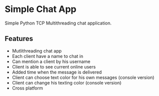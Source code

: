 
# Simple Chat App

Simple Python TCP Multithreading chat application.


## Features

- Mutlithreading chat app
- Each client have a name to chat in
- Can mention a client by his username
- Client is able to see current online users
- Added time when the message is delivered 
- Client can choose text color for his own messages (console version)
- Client can change his texting color (console version)
- Cross platform
